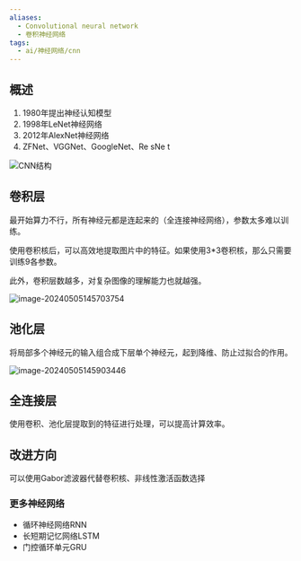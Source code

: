 ```yaml
---
aliases:
  - Convolutional neural network
  - 卷积神经网络
tags:
  - ai/神经网络/cnn
---
```


## 概述

1. 1980年提出神经认知模型
2. 1998年LeNet神经网络
3. 2012年AlexNet神经网络
4. ZFNet、VGGNet、GoogleNet、Re sNe t

![CNN结构](https://pic-1257412153.cos.ap-nanjing.myqcloud.com/images/2024/05/05/image-20240505145243964-b66d7f.png)

## 卷积层

最开始算力不行，所有神经元都是连起来的（全连接神经网络），参数太多难以训练。

使用卷积核后，可以高效地提取图片中的特征。如果使用3*3卷积核，那么只需要训练9各参数。

此外，卷积层数越多，对复杂图像的理解能力也就越强。

![image-20240505145703754](https://pic-1257412153.cos.ap-nanjing.myqcloud.com/images/2024/05/05/image-20240505145703754-23a7eb.png)



## 池化层

将局部多个神经元的输入组合成下层单个神经元，起到降维、防止过拟合的作用。

![image-20240505145903446](https://pic-1257412153.cos.ap-nanjing.myqcloud.com/images/2024/05/05/image-20240505145903446-b5aa83.png)


## 全连接层

使用卷积、池化层提取到的特征进行处理，可以提高计算效率。

## 改进方向

可以使用Gabor滤波器代替卷积核、非线性激活函数选择

### 更多神经网络

- 循环神经网络RNN
- 长短期记忆网络LSTM
- 门控循环单元GRU
